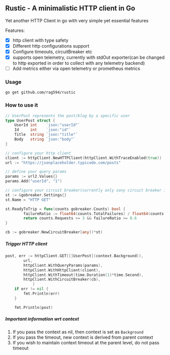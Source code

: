 ## Rustic - A minimalistic HTTP client in Go

Yet another HTTP Client in go with very simple yet essential features

Features:
- [x] http client with type safety
- [x] Different http configurations support
- [x] Configure timeouts, circuitBreaker etc
- [x] supports open telemetry, currently with stdOut exporter(can be changed to http exported in order to collect with any telemetry backend)
- [ ] Add metrics either via open telemetry or prometheus metrics 

### Usage

```shell
go get github.com/rag594/rustic
```

### How to use it

```go
// UserPost represents the post/blog by a specific user 
type UserPost struct {
	UserId int    `json:"userId"`
	Id     int    `json:"id"`
	Title  string `json:"title"`
	Body   string `json:"body"`
}
```

```go
// configure your http client
client := httpClient.NewHTTPClient(httpClient.WithTraceEnabled(true))
url := "https://jsonplaceholder.typicode.com/posts"

// define your query params
params := url2.Values{}
params.Add("userId", "1")

// configure your circuit breaker(currently only sony circuit breaker is supported)
st := &gobreaker.Settings{}
st.Name = "HTTP GET"

st.ReadyToTrip = func(counts gobreaker.Counts) bool {
        failureRatio := float64(counts.TotalFailures) / float64(counts.Requests)
        return counts.Requests >= 3 && failureRatio >= 0.6
}

cb := gobreaker.NewCircuitBreaker[any](*st)
```

##### Trigger HTTP client

```go
post, err := httpClient.GET[[]UserPost](context.Background(),
        url,
        httpClient.WithQueryParams(params),
        httpClient.WithHttpClient(client),
        httpClient.WithTimeout(time.Duration(1)*time.Second),
        httpClient.WithCircuitBreaker(cb), 
			)
    if err != nil {
        fmt.Println(err)
    }

    fmt.Println(post)
```

##### Important information wrt context

1. If you pass the context as nil, then context is set as `Background`
2. If you pass the timeout, new context is derived from parent context
3. If you wish to maintain context timeout at the parent level, do not pass timeout